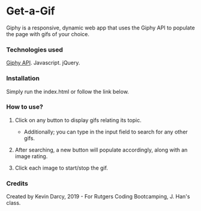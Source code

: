 # Get-a-Gif

Giphy is a responsive, dynamic web app that uses the Giphy API to populate the page with gifs of your choice.

### Technologies used
[Giphy API](https://developers.giphy.com/docs/).
Javascript.
jQuery.

### Installation
Simply run the index.html or follow the link below.

### How to use?
1. Click on any button to display gifs relating its topic.
    * Additionally; you can type in the input field to search for any other gifs. 

2. After searching, a new button will populate accordingly, along with an image rating.

3. Click each image to start/stop the gif.

### Credits
Created by Kevin Darcy, 2019 - For Rutgers Coding Bootcamping, J. Han's class.

